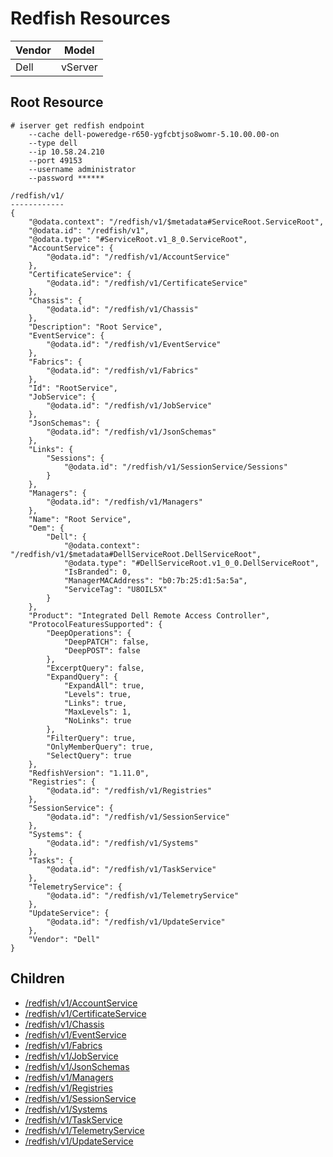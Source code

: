 # Redfish Resources

Vendor | Model
--- | ---
Dell | vServer

## Root Resource

```
# iserver get redfish endpoint
    --cache dell-poweredge-r650-ygfcbtjso8womr-5.10.00.00-on
    --type dell
    --ip 10.58.24.210
    --port 49153
    --username administrator
    --password ******

/redfish/v1/
------------
{
    "@odata.context": "/redfish/v1/$metadata#ServiceRoot.ServiceRoot",
    "@odata.id": "/redfish/v1",
    "@odata.type": "#ServiceRoot.v1_8_0.ServiceRoot",
    "AccountService": {
        "@odata.id": "/redfish/v1/AccountService"
    },
    "CertificateService": {
        "@odata.id": "/redfish/v1/CertificateService"
    },
    "Chassis": {
        "@odata.id": "/redfish/v1/Chassis"
    },
    "Description": "Root Service",
    "EventService": {
        "@odata.id": "/redfish/v1/EventService"
    },
    "Fabrics": {
        "@odata.id": "/redfish/v1/Fabrics"
    },
    "Id": "RootService",
    "JobService": {
        "@odata.id": "/redfish/v1/JobService"
    },
    "JsonSchemas": {
        "@odata.id": "/redfish/v1/JsonSchemas"
    },
    "Links": {
        "Sessions": {
            "@odata.id": "/redfish/v1/SessionService/Sessions"
        }
    },
    "Managers": {
        "@odata.id": "/redfish/v1/Managers"
    },
    "Name": "Root Service",
    "Oem": {
        "Dell": {
            "@odata.context": "/redfish/v1/$metadata#DellServiceRoot.DellServiceRoot",
            "@odata.type": "#DellServiceRoot.v1_0_0.DellServiceRoot",
            "IsBranded": 0,
            "ManagerMACAddress": "b0:7b:25:d1:5a:5a",
            "ServiceTag": "U8OIL5X"
        }
    },
    "Product": "Integrated Dell Remote Access Controller",
    "ProtocolFeaturesSupported": {
        "DeepOperations": {
            "DeepPATCH": false,
            "DeepPOST": false
        },
        "ExcerptQuery": false,
        "ExpandQuery": {
            "ExpandAll": true,
            "Levels": true,
            "Links": true,
            "MaxLevels": 1,
            "NoLinks": true
        },
        "FilterQuery": true,
        "OnlyMemberQuery": true,
        "SelectQuery": true
    },
    "RedfishVersion": "1.11.0",
    "Registries": {
        "@odata.id": "/redfish/v1/Registries"
    },
    "SessionService": {
        "@odata.id": "/redfish/v1/SessionService"
    },
    "Systems": {
        "@odata.id": "/redfish/v1/Systems"
    },
    "Tasks": {
        "@odata.id": "/redfish/v1/TaskService"
    },
    "TelemetryService": {
        "@odata.id": "/redfish/v1/TelemetryService"
    },
    "UpdateService": {
        "@odata.id": "/redfish/v1/UpdateService"
    },
    "Vendor": "Dell"
}
```

## Children

- [/redfish/v1/AccountService](./UriAccountService.md)
- [/redfish/v1/CertificateService](./UriCertificateService.md)
- [/redfish/v1/Chassis](./UriChassis.md)
- [/redfish/v1/EventService](./UriEventService.md)
- [/redfish/v1/Fabrics](./UriFabrics.md)
- [/redfish/v1/JobService](./UriJobService.md)
- [/redfish/v1/JsonSchemas](./UriJsonSchemas.md)
- [/redfish/v1/Managers](./UriManagers.md)
- [/redfish/v1/Registries](./UriRegistries.md)
- [/redfish/v1/SessionService](./UriSessionService.md)
- [/redfish/v1/Systems](./UriSystems.md)
- [/redfish/v1/TaskService](./UriTaskService.md)
- [/redfish/v1/TelemetryService](./UriTelemetryService.md)
- [/redfish/v1/UpdateService](./UriUpdateService.md)
